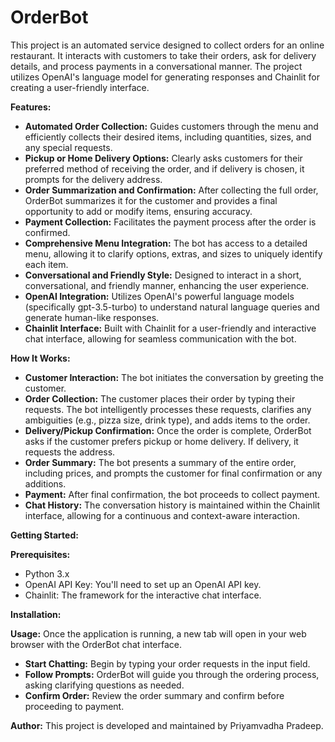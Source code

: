 # OrderBot

This project is an automated service designed to collect orders for an online restaurant. It interacts with customers to take their orders, ask for delivery details, and process payments in a conversational manner. The project utilizes OpenAI's language model for generating responses and Chainlit for creating a user-friendly interface.

**Features:**
- **Automated Order Collection:** Guides customers through the menu and efficiently collects their desired items, including quantities, sizes, and any special requests.
- **Pickup or Home Delivery Options:** Clearly asks customers for their preferred method of receiving the order, and if delivery is chosen, it prompts for the delivery address.
- **Order Summarization and Confirmation:** After collecting the full order, OrderBot summarizes it for the customer and provides a final opportunity to add or modify items, ensuring accuracy.
- **Payment Collection:** Facilitates the payment process after the order is confirmed.
- **Comprehensive Menu Integration:** The bot has access to a detailed menu, allowing it to clarify options, extras, and sizes to uniquely identify each item.
- **Conversational and Friendly Style:** Designed to interact in a short, conversational, and friendly manner, enhancing the user experience.
- **OpenAI Integration:** Utilizes OpenAI's powerful language models (specifically gpt-3.5-turbo) to understand natural language queries and generate human-like responses.
- **Chainlit Interface:** Built with Chainlit for a user-friendly and interactive chat interface, allowing for seamless communication with the bot.

**How It Works:**
- **Customer Interaction:** The bot initiates the conversation by greeting the customer.
- **Order Collection:** The customer places their order by typing their requests. The bot intelligently processes these requests, clarifies any ambiguities (e.g., pizza size, drink type), and adds items to the order.
- **Delivery/Pickup Confirmation:** Once the order is complete, OrderBot asks if the customer prefers pickup or home delivery. If delivery, it requests the address.
- **Order Summary:** The bot presents a summary of the entire order, including prices, and prompts the customer for final confirmation or any additions.
- **Payment:** After final confirmation, the bot proceeds to collect payment.
- **Chat History:** The conversation history is maintained within the Chainlit interface, allowing for a continuous and context-aware interaction.

**Getting Started:**

**Prerequisites:**
- Python 3.x
- OpenAI API Key: You'll need to set up an OpenAI API key.
- Chainlit: The framework for the interactive chat interface.

**Installation:**



**Usage:**
Once the application is running, a new tab will open in your web browser with the OrderBot chat interface.

- **Start Chatting:** Begin by typing your order requests in the input field.
- **Follow Prompts:** OrderBot will guide you through the ordering process, asking clarifying questions as needed.
- **Confirm Order:** Review the order summary and confirm before proceeding to payment.

**Author:** This project is developed and maintained by Priyamvadha Pradeep.
